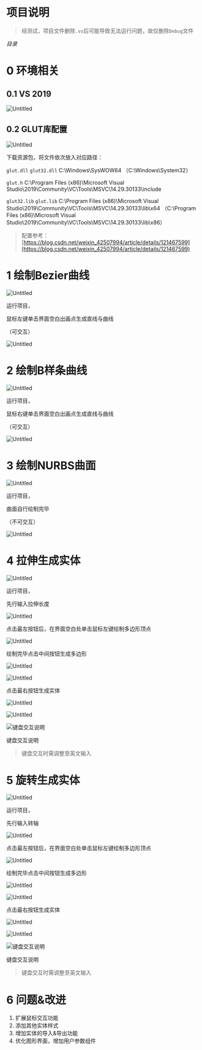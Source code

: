 # 项目说明

> 经测试，项目文件删除`.vs`后可能导致无法运行问题，故仅删除`Debug`文件
> 

*目录*

# 0 环境相关

## 0.1 VS 2019

![Untitled](source/Untitled.png)

## 0.2 GLUT库配置

![Untitled](source/Untitled%201.png)

下载资源包，将文件依次放入对应路径：

`glut.dll` `glut32.dll`
C:\Windows\SysWOW64
（C:\Windows\System32）

`glut.h`
C:\Program Files (x86)\Microsoft Visual Studio\2019\Community\VC\Tools\MSVC\14.29.30133\include

`glut32.lib` `glut.lib` 
C:\Program Files (x86)\Microsoft Visual Studio\2019\Community\VC\Tools\MSVC\14.29.30133\lib\x64
（C:\Program Files (x86)\Microsoft Visual Studio\2019\Community\VC\Tools\MSVC\14.29.30133\lib\x86）

> 配置参考：[https://blog.csdn.net/weixin_42507994/article/details/121467599](https://blog.csdn.net/weixin_42507994/article/details/121467599)
> 

# 1 绘制Bezier曲线

![Untitled](source/Untitled%202.png)

运行项目，

鼠标左键单击界面空白出画点生成直线与曲线

（可交互）

![Untitled](source/Untitled%203.png)

# 2 绘制B样条曲线

![Untitled](source/Untitled%204.png)

运行项目，

鼠标右键单击界面空白出画点生成直线与曲线

（可交互）

![Untitled](source/Untitled%205.png)

# 3 绘制NURBS曲面

![Untitled](source/Untitled%206.png)

运行项目，

曲面自行绘制完毕

（不可交互）

![Untitled](source/Untitled%207.png)

# 4 拉伸生成实体

![Untitled](source/Untitled%208.png)

运行项目，

先行输入拉伸长度

![Untitled](source/Untitled%209.png)

点击最左按钮后，在界面空白处单击鼠标左键绘制多边形顶点

![Untitled](source/Untitled%2010.png)

绘制完毕点击中间按钮生成多边形

![Untitled](source/Untitled%2011.png)

![Untitled](source/Untitled%2012.png)

点击最右按钮生成实体

![Untitled](source/Untitled%2013.png)

![Untitled](source/Untitled%2014.png)

![键盘交互说明](source/Untitled%2015.png)

键盘交互说明

> 键盘交互时需调整至英文输入
> 

# 5 旋转生成实体

![Untitled](source/Untitled%2016.png)

运行项目，

先行输入转轴

![Untitled](source/Untitled%2017.png)

点击最左按钮后，在界面空白处单击鼠标左键绘制多边形顶点

![Untitled](source/Untitled%2010.png)

绘制完毕点击中间按钮生成多边形

![Untitled](source/Untitled%2011.png)

![Untitled](source/Untitled%2018.png)

点击最右按钮生成实体

![Untitled](source/Untitled%2013.png)

![Untitled](source/Untitled%2019.png)

![键盘交互说明](source/Untitled%2015.png)

键盘交互说明

> 键盘交互时需调整至英文输入
> 

# 6 问题&改进

1. 扩展鼠标交互功能
2. 添加其他实体样式
3. 增加实体的导入&导出功能
4. 优化图形界面，增加用户参数组件
